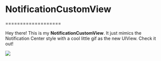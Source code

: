 # NotificationCustomView
===================


Hey there! This is my **NotificationCustomView**.  It just mimics the Notification Center style with a cool little gif as the new UIView. Check it out!

![](https://s3.amazonaws.com/f.cl.ly/items/2H3K420l0U3O1D2n373Q/NotificationController.gif?v=107d951d)

